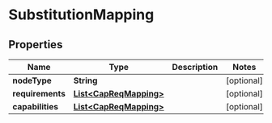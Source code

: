 
# SubstitutionMapping

## Properties
Name | Type | Description | Notes
------------ | ------------- | ------------- | -------------
**nodeType** | **String** |  |  [optional]
**requirements** | [**List&lt;CapReqMapping&gt;**](CapReqMapping.md) |  |  [optional]
**capabilities** | [**List&lt;CapReqMapping&gt;**](CapReqMapping.md) |  |  [optional]



